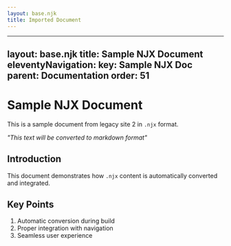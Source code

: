 ```yaml
---
layout: base.njk
title: Imported Document
---
```



---
layout: base.njk
title: Sample NJX Document
eleventyNavigation:
  key: Sample NJX Doc
  parent: Documentation
  order: 51
---

# Sample NJX Document

This is a sample document from legacy site 2 in `.njx` format.

*"This text will be converted to markdown format"*


## Introduction

This document demonstrates how `.njx` content is automatically converted and integrated.

## Key Points

1. Automatic conversion during build
2. Proper integration with navigation
3. Seamless user experience

